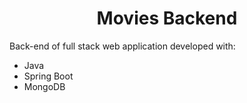 <h1 align=center>Movies Backend</h1>

Back-end of full stack web application developed with:
- Java
- Spring Boot
- MongoDB
